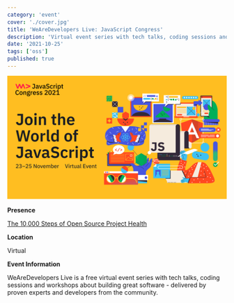 ```yaml
---
category: 'event'
cover: './cover.jpg'
title: 'WeAreDevelopers Live: JavaScript Congress'
description: 'Virtual event series with tech talks, coding sessions and workshops about building great software.'
date: '2021-10-25'
tags: ['oss']
published: true
---
```

![cover](./cover.jpg)

**Presence**

[The 10,000 Steps of Open Source Project Health]()

**Location**

Virtual

**Event Information**

WeAreDevelopers Live is a free virtual event series with tech talks, coding sessions and workshops about building great software - delivered by proven experts and developers from the community.